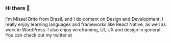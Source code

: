 ### Hi there 👋

I'm Misael Brito from Brazil, and I do content on Design and Development. I really enjoy learning languages and frameworks like React Native, as well as work in WordPress. I also enjoy wireframing, UI, UX and design in general. You can check out my twitter at
